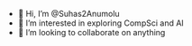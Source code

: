 - 👋 Hi, I’m @Suhas2Anumolu
- 👀 I’m interested in exploring CompSci and AI
- 💞️ I’m looking to collaborate on anything

<!---
Suhas2Anumolu/Suhas2Anumolu is a ✨ special ✨ repository because its `README.md` (this file) appears on your GitHub profile.
You can click the Preview link to take a look at your changes.
--->
